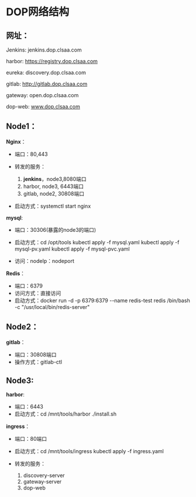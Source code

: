 # DOP网络结构

## 网址：

Jenkins: jenkins.dop.clsaa.com

harbor: https://registry.dop.clsaa.com

eureka: discovery.dop.clsaa.com

gitlab: http://gitlab.dop.clsaa.com

gateway: open.dop.clsaa.com

dop-web: www.dop.clsaa.com

## Node1：

**Nginx**：

- 端口：80,443

- 转发的服务：

  1. **jenkins**，node3,8080端口
  2.  harbor,  node3, 6443端口
  3.  gitlab, node2,  30808端口

- 启动方式：systemctl start nginx

**mysql**:

- 端口：30306(暴露的node3的端口)
- 启动方式：cd /opt/tools   kubectl apply -f mysql.yaml  kubectl apply -f mysql-pv.yaml  kubectl apply -f mysql-pvc.yaml 

- 访问：nodeIp：nodeport



**Redis**：

- 端口：6379 
- 访问方式：直接访问
- 启动方式：docker run -d -p 6379:6379 --name redis-test redis /bin/bash -c "/usr/local/bin/redis-server"



## Node2：

**gitlab**：

- 端口：30808端口
- 操作方式：gitlab-ctl 




## Node3:

**harbor**:

- 端口：6443
- 启动方式：cd /mnt/tools/harbor   ./install.sh





**ingress**：

- 端口：80端口

- 启动方式：cd /mnt/tools/ingress kubectl apply -f ingress.yaml

- 转发的服务：

  1. discovery-server
  2. gateway-server
  3. dop-web

  





